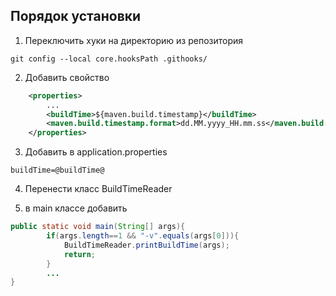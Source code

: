 ## Порядок установки
1. Переключить хуки на директорию из репозитория
```shell
git config --local core.hooksPath .githooks/
```

2. Добавить свойство
```xml
    <properties>
        ...
        <buildTime>${maven.build.timestamp}</buildTime>
        <maven.build.timestamp.format>dd.MM.yyyy_HH.mm.ss</maven.build.timestamp.format>
    </properties>
```

3. Добавить в application.properties
```properties
buildTime=@buildTime@
```

4. Перенести класс BuildTimeReader


6. в main классе добавить
```java
public static void main(String[] args){
        if(args.length==1 && "-v".equals(args[0])){
            BuildTimeReader.printBuildTime(args);
            return;
        }
        ...
}
```